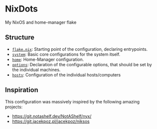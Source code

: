 # NixDots

My NixOS and home-manager flake

## Structure

- [`flake.nix`](./flake.nix): Starting point of the configuration, declaring entrypoints.
- [`system`](./system/): Basic core configurations for the system itself.
- [`home`](./home): Home-Manager configuration.
- [`options`](./options/): Declaration of the configurable options, that should be set by the individual machines.
- [`hosts`](./hosts): Configuration of the individual hosts/computers

## Inspiration

This configuration was massively inspired by the following amazing projects:

- <https://git.notashelf.dev/NotAShelf/nyx/>
- <https://git.jacekpoz.pl/jacekpoz/niksos>
